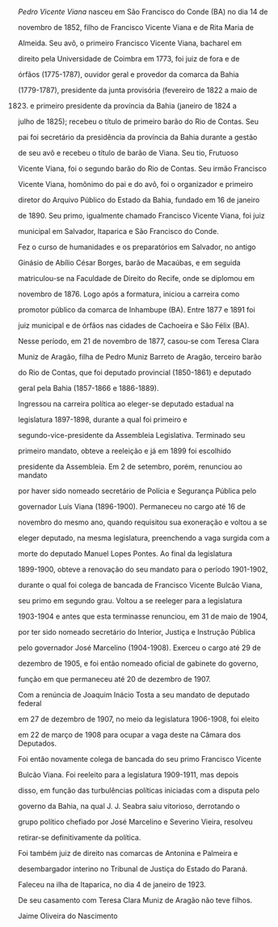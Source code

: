 

*Pedro Vicente Viana* nasceu em São Francisco do Conde (BA) no dia 14 de

novembro de 1852, filho de Francisco Vicente Viana e de Rita Maria de

Almeida. Seu avô, o primeiro Francisco Vicente Viana, bacharel em

direito pela Universidade de Coimbra em 1773, foi juiz de fora e de

órfãos (1775-1787), ouvidor geral e provedor da comarca da Bahia

(1779-1787), presidente da junta provisória (fevereiro de 1822 a maio de

1823) e primeiro presidente da província da Bahia (janeiro de 1824 a

julho de 1825); recebeu o título de primeiro barão do Rio de Contas. Seu

pai foi secretário da presidência da província da Bahia durante a gestão

de seu avô e recebeu o título de barão de Viana. Seu tio, Frutuoso

Vicente Viana, foi o segundo barão do Rio de Contas. Seu irmão Francisco

Vicente Viana, homônimo do pai e do avô, foi o organizador e primeiro

diretor do Arquivo Público do Estado da Bahia, fundado em 16 de janeiro

de 1890. Seu primo, igualmente chamado Francisco Vicente Viana, foi juiz

municipal em Salvador, Itaparica e São Francisco do Conde.



Fez o curso de humanidades e os preparatórios em Salvador, no antigo

Ginásio de Abílio César Borges, barão de Macaúbas, e em seguida

matriculou-se na Faculdade de Direito do Recife, onde se diplomou em

novembro de 1876. Logo após a formatura, iniciou a carreira como

promotor público da comarca de Inhambupe (BA). Entre 1877 e 1891 foi

juiz municipal e de órfãos nas cidades de Cachoeira e São Félix (BA).

Nesse período, em 21 de novembro de 1877, casou-se com Teresa Clara

Muniz de Aragão, filha de Pedro Muniz Barreto de Aragão, terceiro barão

do Rio de Contas, que foi deputado provincial (1850-1861) e deputado

geral pela Bahia (1857-1866 e 1886-1889).



Ingressou na carreira política ao eleger-se deputado estadual na

legislatura 1897-1898, durante a qual foi primeiro e

segundo-vice-presidente da Assembleia Legislativa. Terminado seu

primeiro mandato, obteve a reeleição e já em 1899 foi escolhido

presidente da Assembleia. Em 2 de setembro, porém, renunciou ao mandato

por haver sido nomeado secretário de Polícia e Segurança Pública pelo

governador Luís Viana (1896-1900). Permaneceu no cargo até 16 de

novembro do mesmo ano, quando requisitou sua exoneração e voltou a se

eleger deputado, na mesma legislatura, preenchendo a vaga surgida com a

morte do deputado Manuel Lopes Pontes. Ao final da legislatura

1899-1900, obteve a renovação do seu mandato para o período 1901-1902,

durante o qual foi colega de bancada de Francisco Vicente Bulcão Viana,

seu primo em segundo grau. Voltou a se reeleger para a legislatura

1903-1904 e antes que esta terminasse renunciou, em 31 de maio de 1904,

por ter sido nomeado secretário do Interior, Justiça e Instrução Pública

pelo governador José Marcelino (1904-1908). Exerceu o cargo até 29 de

dezembro de 1905, e foi então nomeado oficial de gabinete do governo,

função em que permaneceu até 20 de dezembro de 1907.



Com a renúncia de Joaquim Inácio Tosta a seu mandato de deputado federal

em 27 de dezembro de 1907, no meio da legislatura 1906-1908, foi eleito

em 22 de março de 1908 para ocupar a vaga deste na Câmara dos Deputados.

Foi então novamente colega de bancada do seu primo Francisco Vicente

Bulcão Viana. Foi reeleito para a legislatura 1909-1911, mas depois

disso, em função das turbulências políticas iniciadas com a disputa pelo

governo da Bahia, na qual J. J. Seabra saiu vitorioso, derrotando o

grupo político chefiado por José Marcelino e Severino Vieira, resolveu

retirar-se definitivamente da política.



Foi também juiz de direito nas comarcas de Antonina e Palmeira e

desembargador interino no Tribunal de Justiça do Estado do Paraná.



Faleceu na ilha de Itaparica, no dia 4 de janeiro de 1923.



De seu casamento com Teresa Clara Muniz de Aragão não teve filhos.



Jaime Oliveira do Nascimento



